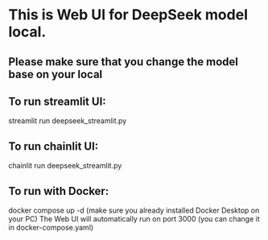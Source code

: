 # This is Web UI for DeepSeek model local.
## Please make sure that you change the model base on your local

## To run streamlit UI:
 streamlit run deepseek_streamlit.py
## To run chainlit UI:
 chainlit run deepseek_streamlit.py
## To run with Docker:
 docker compose up -d (make sure you already installed Docker Desktop on your PC)
 The Web UI will automatically run on port 3000 (you can change it in docker-compose.yaml) 